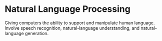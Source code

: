 # Natural Language Processing
Giving computers the ability to support and manipulate human language. 
Involve speech recognition, natural-language understanding, and natural-language generation.